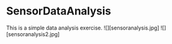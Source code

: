 # SensorDataAnalysis

This is a simple data analysis exercise.
![][sensoranalysis.jpg]
![][sensoranalysis2.jpg]
